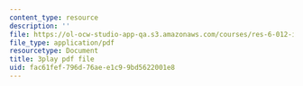 ```yaml
---
content_type: resource
description: ''
file: https://ol-ocw-studio-app-qa.s3.amazonaws.com/courses/res-6-012-introduction-to-probability-spring-2018/fac61fef796d76aee1c99bd5622001e8_8llkkbCPHb4.pdf
file_type: application/pdf
resourcetype: Document
title: 3play pdf file
uid: fac61fef-796d-76ae-e1c9-9bd5622001e8
---
```

